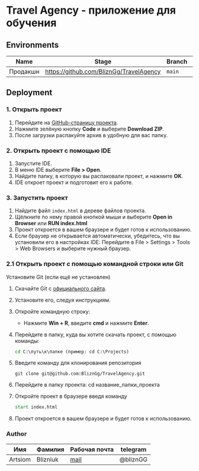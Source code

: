 # Travel Agency - приложение для обучения

## Environments

| Name     | Stage                                   | Branch   | URL                                                       |
|----------|-----------------------------------------|----------|-----------------------------------------------------------|
| Продакшн | https://github.com/BliznGg/TravelAgency |  `main`  | https://blizngg.github.io/TravelAgency                    |


## Deployment

### 1. Открыть проект

1. Перейдите на [GitHub-страницу проекта](https://github.com/BliznGg/TravelAgency).
2. Нажмите зелёную кнопку **Code** и выберите **Download ZIP**.
3. После загрузки распакуйте архив в удобную для вас папку.

### 2. Открыть проект с помощью IDE

1. Запустите IDE.
2. В меню IDE выберите **File > Open**.
3. Найдите папку, в которую вы распаковали проект, и нажмите **OK**.
4. IDE откроет проект и подготовит его к работе.

### 3. Запустить проект

1. Найдите файл `index.html` в дереве файлов проекта.
2. Щёлкните по нему правой кнопкой мыши и выберите **Open in Browser** или **RUN index.html**
3. Проект откроется в вашем браузере и будет готов к использованию.
4. Если браузер не открывается автоматически, убедитесь, что вы установили его в настройках IDE:
Перейдите в File > Settings > Tools > Web Browsers и выберите нужный браузер.
   
### 2.1 Открыть проект с помощью командной строки или Git
Установите Git (если ещё не установлен)  
1. Скачайте Git с [официального сайта](https://git-scm.com/downloads).  
2. Установите его, следуя инструкциям. 
3. Откройте командную строку:  
   - Нажмите **Win + R**, введите **cmd** и нажмите **Enter**.  
4. Перейдите в папку, куда вы хотите скачать проект, с помощью команды:  

   ```cmd
   cd C:\путь\к\папке (пример: cd C:\Projects)
5. Введите команду для клонирования репозитория
   
   ```сmd
   git clone git@github.com:BliznGg/TravelAgency.git
7. Перейдите в папку проекта: cd название_папки_проекта
8. Откройте проект в браузере введя команду
   
   ```cmd
   start index.html
10. Проект откроется в вашем браузере и будет готов к использованию.



### Author

| Имя    | Фамилия           | Рабочая почта                        | telegram                                                     |
|--------|-------------------|--------------------------------------|--------------------------------------------------------------|
Artsiom  |  Blizniuk         | [mail](mailto:blizntema@gmail.com)   | @bliznGG                                                     | 
 

